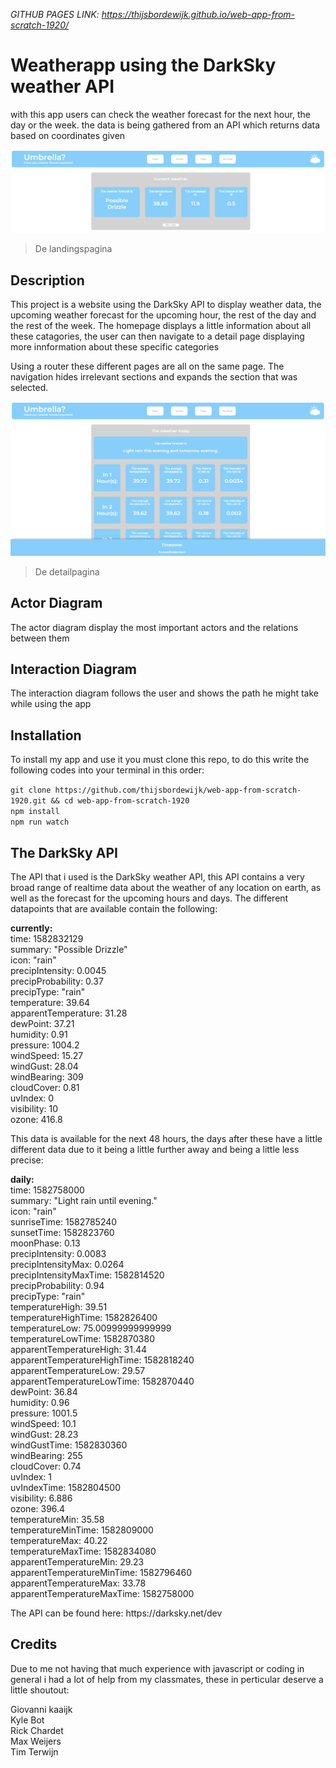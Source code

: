 <em> GITHUB PAGES LINK: https://thijsbordewijk.github.io/web-app-from-scratch-1920/ </em> 
 
<h1> Weatherapp using the DarkSky weather API </h1>

<p>with this app users can check the weather forecast for the next hour, the day or the week. the data is being gathered from an API which returns data based on coordinates given</p>

![Project image](https://github.com/thijsbordewijk/web-app-from-scratch-1920/blob/master/docs/img/landingspagina.PNG)
> De landingspagina
 
<h2>Description</h2>

<p>This project is a website using the DarkSky API to display weather data, the upcoming weather forecast for the upcoming hour, the rest of the day and the rest of the week. The homepage displays a little information about all these catagories, the user can then navigate to a detail page displaying more innformation about these specific categories</p>

<p>Using a router these different pages are all on the same page. The navigation hides irrelevant sections and expands the section that was selected. </p>

![Project image](https://github.com/thijsbordewijk/web-app-from-scratch-1920/blob/master/docs/img/detailpagina.PNG)
> De detailpagina

<h2>Actor Diagram</h2>

<p>The actor diagram display the most important actors and the relations between them</p>

<h2>Interaction Diagram</h2>

<p>The interaction diagram follows the user and shows the path he might take while using the app</p>

<h2>Installation</h2>

<p>To install my app and use it you must clone this repo, to do this write the following codes into your terminal in this order:</p>

```git clone https://github.com/thijsbordewijk/web-app-from-scratch-1920.git && cd web-app-from-scratch-1920```<br />
```npm install```<br />
```npm run watch```<br />
 
 <h2>The DarkSky API</h2>
 
 <p>The API that i used is the DarkSky weather API, this API contains a very broad range of realtime data about the weather of any location on earth, as well as the forecast for the upcoming hours and days. The different datapoints that are available contain the following:</p>
 
 <p><strong>currently:</strong><br />
time: 1582832129<br />
summary: "Possible Drizzle"<br />
icon: "rain"<br />
precipIntensity: 0.0045<br />
precipProbability: 0.37<br />
precipType: "rain"<br />
temperature: 39.64<br />
apparentTemperature: 31.28<br />
dewPoint: 37.21<br />
humidity: 0.91<br />
pressure: 1004.2<br />
windSpeed: 15.27<br />
windGust: 28.04<br />
windBearing: 309<br />
cloudCover: 0.81<br />
uvIndex: 0<br />
visibility: 10<br />
ozone: 416.8<br />
 </p>
 
 <p>This data is available for the next 48 hours, the days after these have a little different data due to it being a little further away and being a little less precise:</p>
 
 <p>
<strong>daily:</strong><br />
time: 1582758000<br />
summary: "Light rain until evening."<br />
icon: "rain"<br />
sunriseTime: 1582785240<br />
sunsetTime: 1582823760<br />
moonPhase: 0.13<br />
precipIntensity: 0.0083<br />
precipIntensityMax: 0.0264<br />
precipIntensityMaxTime: 1582814520<br />
precipProbability: 0.94<br />
precipType: "rain"<br />
temperatureHigh: 39.51<br />
temperatureHighTime: 1582826400<br />
temperatureLow: 75.00999999999999<br />
temperatureLowTime: 1582870380<br />
apparentTemperatureHigh: 31.44<br />
apparentTemperatureHighTime: 1582818240<br />
apparentTemperatureLow: 29.57<br />
apparentTemperatureLowTime: 1582870440<br />
dewPoint: 36.84<br />
humidity: 0.96<br />
pressure: 1001.5<br />
windSpeed: 10.1<br />
windGust: 28.23<br />
windGustTime: 1582830360<br />
windBearing: 255<br />
cloudCover: 0.74<br />
uvIndex: 1<br />
uvIndexTime: 1582804500<br />
visibility: 6.886<br />
ozone: 396.4<br />
temperatureMin: 35.58<br />
temperatureMinTime: 1582809000<br />
temperatureMax: 40.22<br />
temperatureMaxTime: 1582834080<br />
apparentTemperatureMin: 29.23<br />
apparentTemperatureMinTime: 1582796460<br />
apparentTemperatureMax: 33.78<br />
apparentTemperatureMaxTime: 1582758000<br />
</p>
 
 <p>The API can be found here: https://darksky.net/dev</p>
 
 <h2>Credits</h2>
 
 <p>Due to me not having that much experience with javascript or coding in general i had a lot of help from my classmates, these in perticular deserve a little shoutout:</p>
 
 <p>
 Giovanni kaaijk<br />
 Kyle Bot<br />
 Rick Chardet<br />
 Max Weijers<br />
 Tim Terwijn<br />
</p>

